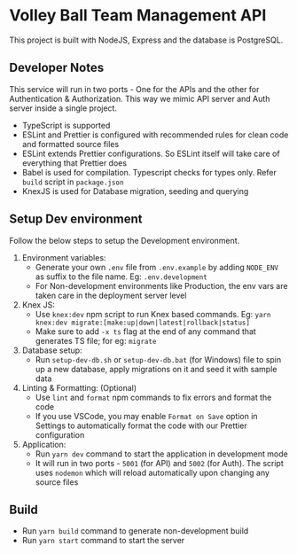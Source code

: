# Volley Ball Team Management API

This project is built with NodeJS, Express and the database is PostgreSQL.

## Developer Notes

This service will run in two ports - One for the APIs and the other for Authentication & Authorization. This way we mimic API server and Auth server inside a single project.

- TypeScript is supported
- ESLint and Prettier is configured with recommended rules for clean code and formatted source files
- ESLint extends Prettier configurations. So ESLint itself will take care of everything that Prettier does
- Babel is used for compilation. Typescript checks for types only. Refer `build` script in `package.json`
- KnexJS is used for Database migration, seeding and querying

## Setup Dev environment

Follow the below steps to setup the Development environment.

1. Environment variables:
    - Generate your own `.env` file from `.env.example` by adding `NODE_ENV` as suffix to the file name. Eg: `.env.development`
    - For Non-development environments like Production, the env vars are taken care in the deployment server level
2. Knex JS:
    - Use `knex:dev` npm script to run Knex based commands. Eg: `yarn knex:dev migrate:[make:up|down|latest|rollback|status]`
    - Make sure to add `-x ts` flag at the end of any command that generates TS file; for eg: `migrate`
3. Database setup:
    - Run `setup-dev-db.sh` or `setup-dev-db.bat` (for Windows) file to spin up a new database, apply migrations on it and seed it with sample data
4. Linting & Formatting: (Optional)
    - Use `lint` and `format` npm commands to fix errors and format the code
    - If you use VSCode, you may enable `Format on Save` option in Settings to automatically format the code with our Prettier configuration
5. Application:  
    - Run `yarn dev` command to start the application in development mode
    - It will run in two ports - `5001` (for API) and `5002` (for Auth). The script uses `nodemon` which will reload automatically upon changing any source files

## Build

- Run `yarn build` command to generate non-development build
- Run `yarn start` command to start the server
